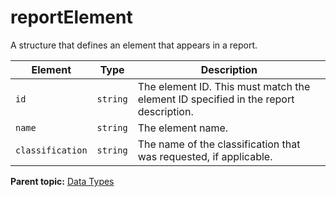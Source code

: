 # reportElement

A structure that defines an element that appears in a report.

|Element|Type|Description|
|-------|----|-----------|
|`id` |`string` | The element ID. This must match the element ID specified in the report description. |
|`name` |`string` | The element name. |
|`classification` |`string` | The name of the classification that was requested, if applicable. |

**Parent topic:** [Data Types](../data_types/datatypes.md)

